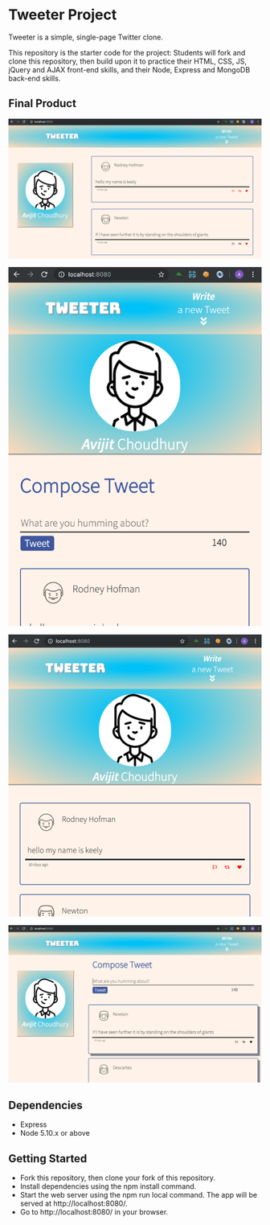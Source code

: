 # Tweeter Project

Tweeter is a simple, single-page Twitter clone.

This repository is the starter code for the project: Students will fork and clone this repository, then build upon it to practice their HTML, CSS, JS, jQuery and AJAX front-end skills, and their Node, Express and MongoDB back-end skills.

## Final Product

!["screenshot of Landing page"](https://github.com/avijitchoudhury/tweeter-app/blob/master/docs/Landing-page.png?raw=true)

!["screenshot of Mobile view with Compose Tweets"](https://github.com/avijitchoudhury/tweeter-app/blob/master/docs/Mobile-view-compose-tweet.png?raw=true)

!["screenshot of Mobile"](https://github.com/avijitchoudhury/tweeter-app/blob/master/docs/Mobile-view.png?raw=true)

!["screenshot of Hover effects and style"](https://github.com/avijitchoudhury/tweeter-app/blob/master/docs/Tweet-box-hover.png?raw=true)

## Dependencies

- Express
- Node 5.10.x or above

## Getting Started

- Fork this repository, then clone your fork of this repository.
- Install dependencies using the npm install command.
- Start the web server using the npm run local command. The app will be served at http://localhost:8080/.
- Go to http://localhost:8080/ in your browser.



